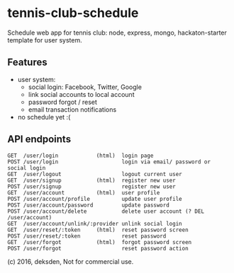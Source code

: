 # tennis-club-schedule

Schedule web app for tennis club: node, express, mongo, hackaton-starter template for user system.

## Features

* user system:
  * social login: Facebook, Twitter, Google
  * link social accounts to local account
  * password forgot / reset
  * email transaction notifications
* no schedule yet :(
  
## API endpoints

    GET  /user/login            (html)  login page
    POST /user/login                    login via email/ password or social login
    GET  /user/logout                   logout current user
    GET  /user/signup           (html)  register new user 
    POST /user/signup                   register new user
    GET  /user/account          (html)  user profile
    POST /user/account/profile          update user profile
    POST /user/account/password         update password
    POST /user/account/delete           delete user account (? DEL /user/account)
    GET  /user/account/unlink/:provider unlink social login
    GET  /user/reset/:token     (html)  reset password screen
    POST /user/reset/:token             reset password
    GET  /user/forgot           (html)  forgot password screen
    POST /user/forgot                   reset password action
    

(с) 2016, deksden, Not for commercial use.